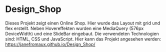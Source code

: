 # Design_Shop

Dieses Projekt zeigt einen Online Shop. Hier wurde das Layout mit grid und flex erstellt.
Neben Hovereffekten wurden eine MediaQuery (576px DeviceWidth) und eine SlideBar eingebaut. 
Die verwendeten Technologien sind: HTML, CSS und JavaScript.
Hier kann das Projekt angesehen werden: https://janefromaux.github.io/Design_Shop/ 
